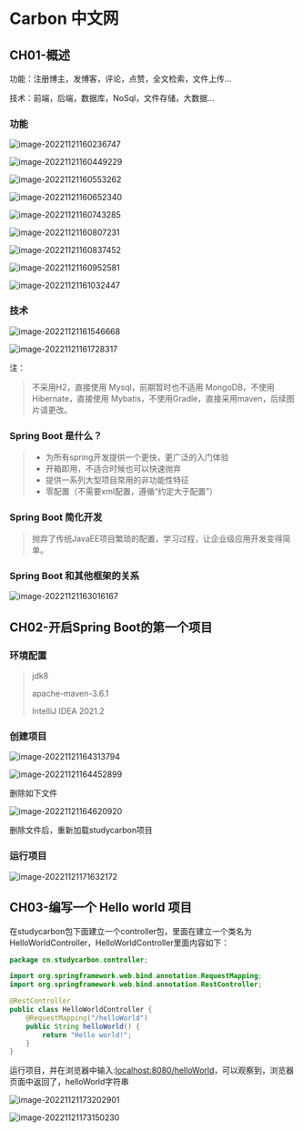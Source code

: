 # Carbon 中文网

## CH01-概述

功能：注册博主，发博客，评论，点赞，全文检索，文件上传...

技术：前端，后端，数据库，NoSql，文件存储，大数据...

### 功能

![image-20221121160236747](./docs_Img/image-20221121160236747.png)

![image-20221121160449229](./docs_Img/image-20221121160449229.png)

![image-20221121160553262](./docs_Img/image-20221121160553262.png)

![image-20221121160652340](./docs_Img/image-20221121160652340.png)

![image-20221121160743285](./docs_Img/image-20221121160743285.png)

![image-20221121160807231](./docs_Img/image-20221121160807231.png)

![image-20221121160837452](./docs_Img/image-20221121160837452.png)

![image-20221121160952581](./docs_Img/image-20221121160952581.png)

![image-20221121161032447](./docs_Img/image-20221121161032447.png)

### 技术

![image-20221121161546668](./docs_Img/image-20221121161546668.png)

![image-20221121161728317](./docs_Img/image-20221121161728317.png)

注：

>不采用H2，直接使用 Mysql，前期暂时也不适用 MongoDB，不使用 Hibernate，直接使用 Mybatis，不使用Gradle，直接采用maven，后续图片请更改。

### Spring Boot 是什么？

> * 为所有spring开发提供一个更快，更广泛的入门体验
> * 开箱即用，不适合时候也可以快速抛弃
> * 提供一系列大型项目常用的非功能性特征
> * 零配置（不需要xml配置，遵循“约定大于配置”）

### Spring Boot 简化开发

> 抛弃了传统JavaEE项目繁琐的配置，学习过程，让企业级应用开发变得简单。

### Spring Boot 和其他框架的关系

![image-20221121163016167](./docs_Img/image-20221121163016167.png)

## CH02-开启Spring Boot的第一个项目

### 环境配置

>jdk8
>
>apache-maven-3.6.1
>
>IntelliJ IDEA 2021.2

### 创建项目

![image-20221121164313794](./docs_Img/image-20221121164313794.png)

![image-20221121164452899](./docs_Img/image-20221121164452899.png)

删除如下文件

![image-20221121164620920](./docs_Img/image-20221121164620920.png)

删除文件后，重新加载studycarbon项目

### 运行项目

![image-20221121171632172](./docs_Img/image-20221121171632172.png)

## CH03-编写一个 Hello world 项目

在studycarbon包下面建立一个controller包，里面在建立一个类名为HelloWorldController，HelloWorldController里面内容如下：

```java
package cn.studycarbon.controller;

import org.springframework.web.bind.annotation.RequestMapping;
import org.springframework.web.bind.annotation.RestController;

@RestController
public class HelloWorldController {
    @RequestMapping("/helloWorld")
    public String helloWorld() {
        return "Hello world!";
    }
}

```

运行项目，并在浏览器中输入:[localhost:8080/helloWorld](http://localhost:8080/helloWorld)，可以观察到，浏览器页面中返回了，helloWorld字符串

![image-20221121173202901](./docs_Img/image-20221121173202901.png)

![image-20221121173150230](./docs_Img/image-20221121173150230.png)